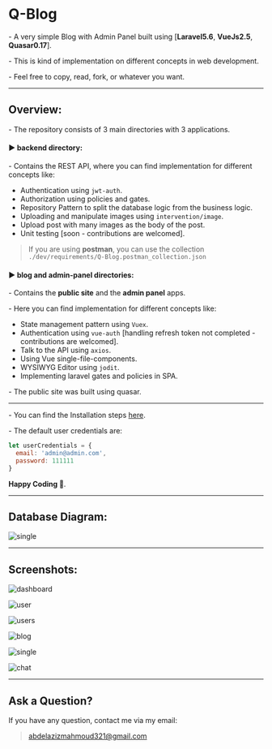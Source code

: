# Q-Blog

\- A very simple Blog with Admin Panel built using [**Laravel5.6**,  **VueJs2.5**,  **Quasar0.17**].

\- This is kind of implementation on different concepts in web development.

\- Feel free to copy, read, fork, or whatever you want.

------

## Overview:

\- The repository consists of 3 main directories with 3 applications.

#### :arrow_forward: backend directory:

\- Contains the REST API, where you can find implementation for different concepts like:

- Authentication using `jwt-auth`.
- Authorization using policies and gates.
- Repository Pattern to split the database logic from the business logic.
- Uploading  and manipulate images using `intervention/image`.
- Upload post with many images as the body of the post.
- Unit testing [soon - contributions are welcomed].

> If you are using **postman**, you can use the collection `./dev/requirements/Q-Blog.postman_collection.json` 

#### :arrow_forward: blog and admin-panel directories:

\- Contains the **public site** and the **admin panel** apps.

\- Here you can find implementation for different concepts like:

- State management pattern using `Vuex`.
- Authentication using `vue-auth` [handling refresh token not completed - contributions are welcomed].
- Talk to the API using `axios`.
- Using Vue single-file-components.
- WYSIWYG Editor using `jodit`.
- Implementing laravel gates and policies in SPA.

\- The public site was built using quasar.

------

\- You can find the Installation steps [here](https://github.com/abdelaziz321/Q-Blog/wiki/Installation).

\- The default user credentials are:

```javascript
let userCredentials = {
  email: 'admin@admin.com',
  password: 111111
}
```

**Happy Coding :slightly_smiling_face:**.

---

## Database Diagram:

![single](./.dev/requirements/database-blog-model.png)

------

## Screenshots:

![dashboard](./.dev/screenshots/login.png)

![user](./.dev/screenshots/users.png)

![users](./.dev/screenshots/single_user.jpg)

![blog](./.dev/screenshots/posts.jpg)

![single](./.dev/screenshots/single_post.jpg)

![chat](./.dev/screenshots/chat.png)


------

## Ask a Question?

If you have any question, contact me via my email:

> abdelazizmahmoud321@gmail.com
